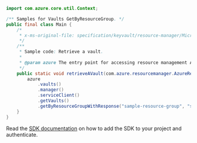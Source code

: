 ```java
import com.azure.core.util.Context;

/** Samples for Vaults GetByResourceGroup. */
public final class Main {
    /*
     * x-ms-original-file: specification/keyvault/resource-manager/Microsoft.KeyVault/stable/2019-09-01/examples/getVault.json
     */
    /**
     * Sample code: Retrieve a vault.
     *
     * @param azure The entry point for accessing resource management APIs in Azure.
     */
    public static void retrieveAVault(com.azure.resourcemanager.AzureResourceManager azure) {
        azure
            .vaults()
            .manager()
            .serviceClient()
            .getVaults()
            .getByResourceGroupWithResponse("sample-resource-group", "sample-vault", Context.NONE);
    }
}
```

Read the [SDK documentation](https://github.com/Azure/azure-sdk-for-java/blob/azure-resourcemanager_2.15.0/sdk/resourcemanager/azure-resourcemanager/README.md) on how to add the SDK to your project and authenticate.
